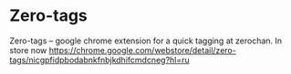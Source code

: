 # Zero-tags
Zero-tags – google chrome extension for a quick tagging at zerochan.
In store now
https://chrome.google.com/webstore/detail/zero-tags/nicgpfidpbodabnkfnbjkdhifcmdcneg?hl=ru
